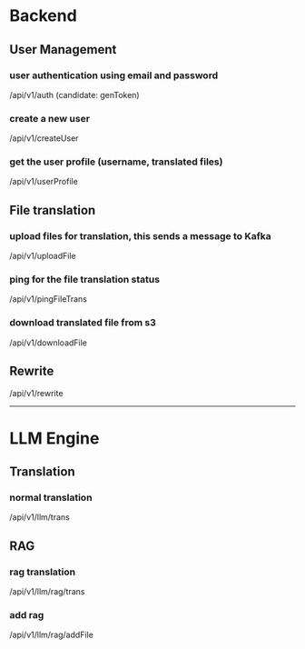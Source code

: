 # Backend

## User Management
### user authentication using email and password
/api/v1/auth (candidate: genToken)
### create a new user
/api/v1/createUser
### get the user profile (username, translated files)
/api/v1/userProfile

## File translation
### upload files for translation, this sends a message to Kafka
/api/v1/uploadFile
### ping for the file translation status
/api/v1/pingFileTrans
### download translated file from s3
/api/v1/downloadFile

## Rewrite
/api/v1/rewrite

---

# LLM Engine

## Translation
### normal translation
/api/v1/llm/trans

## RAG
### rag translation
/api/v1/llm/rag/trans
### add rag
/api/v1/llm/rag/addFile